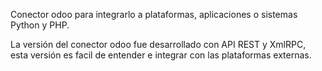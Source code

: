 Conector odoo para integrarlo a plataformas, aplicaciones o sistemas Python y PHP.

La versión del conector odoo fue desarrollado con API REST y XmlRPC, esta versión es facil de entender e integrar con las plataformas externas.


